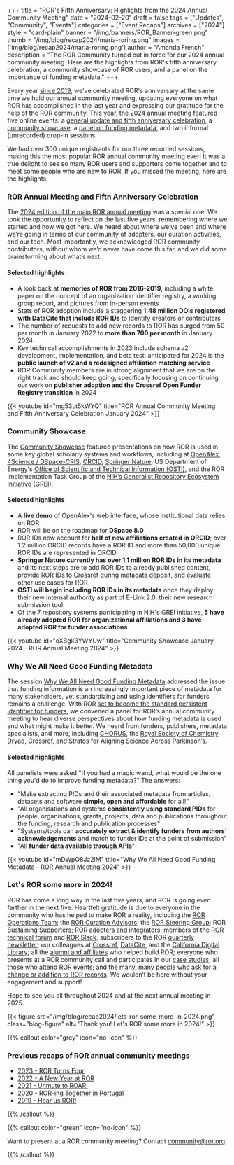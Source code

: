 +++
title = "ROR's Fifth Anniversary: Highlights from the 2024 Annual Community Meeting"
date = "2024-02-20"
draft = false
tags = ["Updates", "Community", "Events"]
categories = ["Event Recaps"]
archives = ["2024"]
style = "card-plain"
banner = "/img/banners/ROR_Banner-green.png"
thumb = "/img/blog/recap2024/maria-roring.png"
images = ['img/blog/recap2024/maria-roring.png']
author = "Amanda French"
description = "The ROR Community turned out in force for our 2024 annual community meeting. Here are the highlights from ROR's fifth anniversary celebration, a community showcase of ROR users, and a panel on the importance of funding metadata."
+++

Every year [since 2019](/blog/2019-02-10-announcing-first-ror-prototype), we've celebrated ROR's anniversary at the same time we hold our annual community meeting, updating everyone on what ROR has accomplished in the last year and expressing our gratitude for the help of the ROR community. This year, the 2024 annual meeting featured five online events: a [general update and fifth anniversary celebration](/events/2024-01-30-annual-meeting-and-fifth-anniversary), a [community showcase](/events/2024-01-30-community-showcase), a [panel on funding metadata](/events/2024-01-31-why-we-all-need-good-funding-metadata), and two informal (unrecorded) drop-in sessions. 

We had over 300 unique registrants for our three recorded sessions, making this the most popular ROR annual community meeting ever! It was a true delight to see so many ROR users and supporters come together and to meet some people who are new to ROR. If you missed the meeting, here are the highlights. 

### ROR Annual Meeting and Fifth Anniversary Celebration

The [2024 edition of the main ROR annual meeting](/events/2024-01-30-annual-meeting-and-fifth-anniversary) was a special one! We took the opportunity to reflect on the last five years, remembering where we started and how we got here. We heard about where we’ve been and where we’re going in terms of our community of adopters, our curation activities, and our tech. Most importantly, we acknowledged ROR community contributors, without whom we’d never have come this far, and we did some brainstorming about what’s next. 

#### Selected highlights

- A look back at **memories of ROR from 2016-2019,** including a white paper on the concept of an organization identifier registry, a working group report, and pictures from in-person events
- Stats of ROR adoption include a staggering **1.48 million DOIs registered with DataCite that include ROR IDs** to identify creators or contributors
- The number of requests to add new records to ROR has surged from 50 per month in January 2022 to **more than 700 per month** in January 2024
- Key technical accomplishments in 2023 include schema v2 development, implementation, and beta test; anticipated for 2024 is the **public launch of v2 and a redesigned affiliation matching service**
- ROR Community members are in strong alignment that we are on the right track and should keep going, specifically focusing on continuing our work on **publisher adoption and the Crossref Open Funder Registry transition** in 2024

{{< youtube id="mg53Lt5kWYQ" title="ROR Annual Community Meeting and Fifth Anniversary Celebration January 2024" >}}

### Community Showcase

The [Community Showcase](/events/2024-01-30-community-showcase) featured presentations on how ROR is used in some key global scholarly systems and workflows, including at [OpenAlex](https://openalex.org), [4Science / DSpace-CRIS](https://www.4science.com/dspace-cris/), [ORCID](https://orcid.org), [Springer Nature](https://www.springernature.com/), US Department of Energy's [Office of Scientific and Technical Information (OSTI)](https://osti.gov), and the ROR Implementation Task Group of the [NIH’s Generalist Repository Ecosystem Initiative (GREI)](https://datascience.nih.gov/data-ecosystem/generalist-repository-ecosystem-initiative). 

#### Selected highlights

- A **live demo** of OpenAlex's web interface, whose institutional data relies on ROR 
- ROR will be on the roadmap for **DSpace 8.0**
- ROR IDs now account for **half of new affiliations created in ORCID**; over 1.2 million ORCID records have a ROR ID and more than 50,000 unique ROR IDs are represented in ORCID
- **Springer Nature currently has over 1.1 million ROR IDs in its metadata** and its next steps are to add ROR IDs to already published content, provide ROR IDs to Crossref during metadata deposit, and evaluate other use cases for ROR
- **OSTI will begin including ROR IDs in its metadata** once they deploy their new internal authority as part of E-Link 2.0, their new research submission tool
- Of the 7 repository systems participating in NIH's GREI initiative, **5 have already adopted ROR for organizational affiliations and 3 have adopted ROR for funder associations**

{{< youtube id="oXBgk3YWYUw" title="Community Showcase January 2024 - ROR Annual Meeting 2024" >}}

### Why We All Need Good Funding Metadata

The session [Why We All Need Good Funding Metadata](/events/2024-01-31-why-we-all-need-good-funding-metadata) addressed the issue that funding information is an increasingly important piece of metadata for many stakeholders, yet standardizing and using identifiers for funders remains a challenge. With ROR [set to become the standard persistent identifier for funders](https://ror.org/blog/2023-09-07-open-funder-registry-transition-ror-cross-post/), we convened a panel for ROR’s annual community meeting to hear diverse perspectives about how funding metadata is used and what might make it better. We heard from funders, publishers, metadata specialists, and more, including  [CHORUS](https://chorusaccess.org), the [Royal Society of Chemistry](https://rsc.org), [Dryad](https://datadryad.org/), [Crossref](https://www.crossref.org), and [Stratos](https://strategiesos.org/) for [Aligning Science Across Parkinson’s](https://parkinsonsroadmap.org/).

#### Selected highlights
All panelists were asked "If you had a magic wand, what would be the one thing you'd do to improve funding metadata?" The answers: 

- "Make extracting PIDs and their associated metadata from articles, datasets and software **simple, open and affordable** for all!"
- "All organisations and systems **consistently using standard PIDs** for people, organisations, grants, projects, data and publications throughout the funding, research and publication processes"
- "Systems/tools can **accurately extract & identify funders from authors’ acknowledgements** and match to funder IDs at the point of submission"
- "All **funder data available through APIs**"

{{< youtube id="mDWpO8Jz2lM" title="Why We All Need Good Funding Metadata - ROR Annual Meeting 2024" >}}

### Let's ROR some more in 2024!

ROR has come a long way in the last five years, and ROR is going even farther in the next five. Heartfelt gratitude is due to everyone in the community who has helped to make ROR a reality, including the [ROR Operations Team](/about/#operations-team); the [ROR Curation Advisors](/community/#curation-advisory-board); the [ROR Steering Group](/community/#steering-group); ROR [Sustaining Supporters](/community/#supporters); ROR [adopters and integrators](https://bit.ly/ror-integrations); members of the [ROR technical forum](https://groups.google.com/a/ror.org/g/ror-tech) and [ROR Slack](https://tinyurl.com/ror-slack); subscribers to the ROR [quarterly newsletter](http://eepurl.com/gjkT9H); our colleagues at [Crossref](https://www.crossref.org), [DataCite](https://datacite.org), and the [California Digital Library](https://cdlib.org); all the [alumni and affiliates](/about/#alumni-and-affiliates) who helped build ROR; everyone who presents at a ROR community call and participates in our [case studies](/categories/case-studies); all those who attend ROR [events](/events); and the many, many people who [ask for a change or addition to ROR records](https://github.com/ror-community/ror-updates/issues). We wouldn’t be here without your engagement and support!

Hope to see you all throughout 2024 and at the next annual meeting in 2025. 

{{< figure src="/img/blog/recap2024/lets-ror-some-more-in-2024.png" class="blog-figure" alt="Thank you! Let's ROR some more in 2024!" >}}


{{% callout color="grey" icon="no-icon" %}}
### Previous recaps of ROR annual community meetings 

- [2023 - ROR Turns Four](/blog/2023-02-13-ror-turns-four/)
- [2022 - A New Year at ROR](/blog/2022-02-14-new-year-at-ror)  
- [2021 - Unmute to ROAR!](/blog/2021-02-03-ror-annual-meeting) 
- [2020 - ROR-ing Together in Portugal](/blog/2020-02-10-ror-ing-in-portugal) 
- [2019 - Hear us ROR!](/blog/2019-02-10-announcing-first-ror-prototype/)

{{% /callout %}}

{{% callout color="green" icon="no-icon" %}}

Want to present at a ROR community meeting? Contact <community@ror.org>.

{{% /callout %}}
